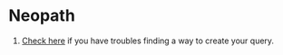 # Neopath

1. [Check here](./docs/find_your_query.md) if you have troubles finding a way to
 create your query.
